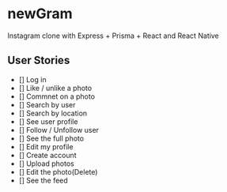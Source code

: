# newGram
Instagram clone with Express + Prisma + React and React Native


## User Stories

- [] Log in
- [] Like / unlike a photo
- [] Commnet on a photo
- [] Search by user
- [] Search by location
- [] See user profile
- [] Follow / Unfollow user
- [] See the full photo
- [] Edit my profile
- [] Create account
- [] Upload photos
- [] Edit the photo(Delete)
- [] See the feed
